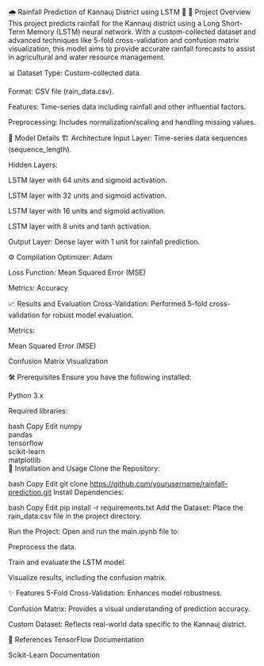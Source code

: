 🌧️ Rainfall Prediction of Kannauj District using LSTM 🌾
🌟 Project Overview
This project predicts rainfall for the Kannauj district using a Long Short-Term Memory (LSTM) neural network. With a custom-collected dataset and advanced techniques like 5-fold cross-validation and confusion matrix visualization, this model aims to provide accurate rainfall forecasts to assist in agricultural and water resource management.

📊 Dataset
Type: Custom-collected data.

Format: CSV file (rain_data.csv).

Features: Time-series data including rainfall and other influential factors.

Preprocessing: Includes normalization/scaling and handling missing values.

🤖 Model Details
🏗️ Architecture
Input Layer: Time-series data sequences (sequence_length).

Hidden Layers:

LSTM layer with 64 units and sigmoid activation.

LSTM layer with 32 units and sigmoid activation.

LSTM layer with 16 units and sigmoid activation.

LSTM layer with 8 units and tanh activation.

Output Layer: Dense layer with 1 unit for rainfall prediction.

⚙️ Compilation
Optimizer: Adam

Loss Function: Mean Squared Error (MSE)

Metrics: Accuracy

📈 Results and Evaluation
Cross-Validation: Performed 5-fold cross-validation for robust model evaluation.

Metrics:

Mean Squared Error (MSE)

Confusion Matrix Visualization

🛠️ Prerequisites
Ensure you have the following installed:

Python 3.x

Required libraries:

bash
Copy
Edit
numpy  
pandas  
tensorflow  
scikit-learn  
matplotlib  
🚀 Installation and Usage
Clone the Repository:

bash
Copy
Edit
git clone https://github.com/yourusername/rainfall-prediction.git
Install Dependencies:

bash
Copy
Edit
pip install -r requirements.txt
Add the Dataset:
Place the rain_data.csv file in the project directory.

Run the Project:
Open and run the main.ipynb file to:

Preprocess the data.

Train and evaluate the LSTM model.

Visualize results, including the confusion matrix.

✨ Features
5-Fold Cross-Validation: Enhances model robustness.

Confusion Matrix: Provides a visual understanding of prediction accuracy.

Custom Dataset: Reflects real-world data specific to the Kannauj district.

🔗 References
TensorFlow Documentation

Scikit-Learn Documentation

